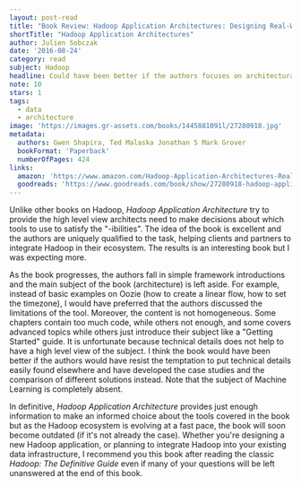```yaml
---
layout: post-read
title: "Book Review: Hadoop Application Architectures: Designing Real-World Big Data Applications"
shortTitle: "Hadoop Application Architectures"
author: Julien Sobczak
date: '2016-08-24'
category: read
subject: Hadoop
headline: Could have been better if the authors focuses on architectural concerns only
note: 10
stars: 1
tags:
  - data
  - architecture
image: 'https://images.gr-assets.com/books/1445881091l/27280918.jpg'
metadata:
  authors: Gwen Shapira, Ted Malaska Jonathan S Mark Grover
  bookFormat: 'Paperback'
  numberOfPages: 424
links:
  amazon: 'https://www.amazon.com/Hadoop-Application-Architectures-Real-World-Applications/dp/1491900083/'
  goodreads: 'https://www.goodreads.com/book/show/27280918-hadoop-application-architectures'
---
```


Unlike other books on Hadoop, *Hadoop Application Architecture* try to provide the high level view architects need to make decisions about which tools to use to satisfy the "-ibilities". The idea of the book is excellent and the authors are uniquely qualified to the task, helping clients and partners to integrate Hadoop in their ecosystem. The results is an interesting book but I was expecting more.

As the book progresses, the authors fall in simple framework introductions and the main subject of the book (architecture) is left aside. For example, instead of basic examples on Oozie (how to create a linear flow, how to set the timezone), I would have preferred that the authors discussed the limitations of the tool. Moreover, the content is not homogeneous. Some chapters contain too much code, while others not enough, and some covers advanced topics while others just introduce their subject like a "Getting Started" guide. It is unfortunate because technical details does not help to have a high level view of the subject. I think the book would have been better if the authors would have resist the temptation to put technical details easily found elsewhere and have developed the case studies and the comparison of different solutions instead. Note that the subject of Machine Learning is completely absent.

In definitive, *Hadoop Application Architecture* provides just enough information to make an informed choice about the tools covered in the book but as the Hadoop ecosystem is evolving at a fast pace, the book will soon become outdated (if it's not already the case). Whether you're designing a new Hadoop application, or planning to integrate Hadoop into your existing data infrastructure, I recommend you this book after reading the classic *Hadoop: The Definitive Guide* even if many of your questions will be left unanswered at the end of this book.
